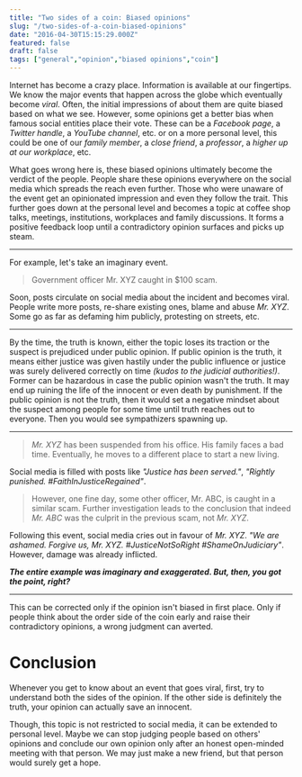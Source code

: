 ```yaml
---
title: "Two sides of a coin: Biased opinions"
slug: "/two-sides-of-a-coin-biased-opinions"
date: "2016-04-30T15:15:29.000Z"
featured: false
draft: false
tags: ["general","opinion","biased opinions","coin"]
---
```


Internet has become a crazy place. Information is available at our fingertips. We know the major events that happen across the globe which eventually become _viral_. Often, the initial impressions of about them are quite biased based on what we see. However, some opinions get a better bias when famous social entities place their vote. These can be a _Facebook page_, a _Twitter handle_, a _YouTube channel_, etc. or on a more personal level, this could be one of our _family member_, a _close friend_, a _professor_, a _higher up at our workplace_, etc.

What goes wrong here is, these biased opinions ultimately become the verdict of the people. People share these opinions everywhere on the social media which spreads the reach even further. Those who were unaware of the event get an opinionated impression and even they follow the trait. This further goes down at the personal level and becomes a topic at coffee shop talks, meetings, institutions, workplaces and family discussions. It forms a positive feedback loop until a contradictory opinion surfaces and picks up steam.

---

For example, let's take an imaginary event.

> Government officer Mr. XYZ caught in $100 scam.

Soon, posts circulate on social media about the incident and becomes viral. People write more posts, re-share existing ones, blame and abuse _Mr. XYZ_. Some go as far as defaming him publicly, protesting on streets, etc.

---

By the time, the truth is known, either the topic loses its traction or the suspect is prejudiced under public opinion. If public opinion is the truth, it means either justice was given hastily under the public influence or justice was surely delivered correctly on time _(kudos to the judicial authorities!)_. Former can be hazardous in case the public opinion wasn't the truth. It may end up ruining the life of the innocent or even death by punishment. If the public opinion is not the truth, then it would set a negative mindset about the suspect among people for some time until truth reaches out to everyone. Then you would see sympathizers spawning up.

---

> _Mr. XYZ_ has been suspended from his office. His family faces a bad time. Eventually, he moves to a different place to start a new living.

Social media is filled with posts like _"Justice has been served."_, _"Rightly punished. #FaithInJusticeRegained"_.

> However, one fine day, some other officer, Mr. ABC, is caught in a similar scam. Further investigation leads to the conclusion that indeed _Mr. ABC_ was the culprit in the previous scam, not _Mr. XYZ_.

Following this event, social media cries out in favour of _Mr. XYZ_. _"We are ashamed. Forgive us, Mr. XYZ. #JusticeNotSoRight #ShameOnJudiciary"_. However, damage was already inflicted.

***The entire example was imaginary and exaggerated. But, then, you got the point, right?***

---

This can be corrected only if the opinion isn't biased in first place. Only if people think about the order side of the coin early and raise their contradictory opinions, a wrong judgment can averted.

# Conclusion

Whenever you get to know about an event that goes viral, first, try to understand both the sides of the opinion. If the other side is definitely the truth, your opinion can actually save an innocent.

Though, this topic is not restricted to social media, it can be extended to personal level. Maybe we can stop judging people based on others' opinions and conclude our own opinion only after an honest open-minded meeting with that person. We may just make a new friend, but that person would surely get a hope.
